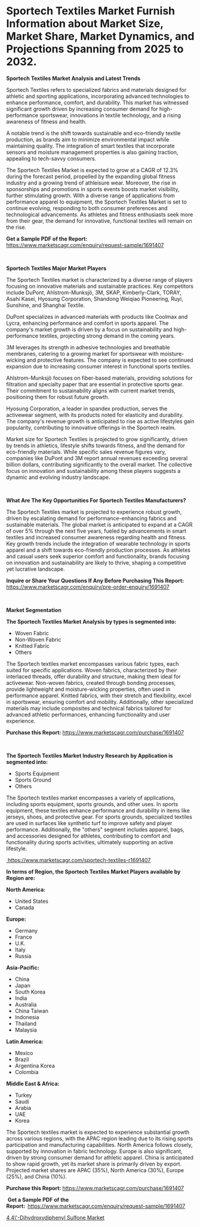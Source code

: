 <p><h1>Sportech Textiles Market Furnish Information about Market Size, Market Share, Market Dynamics, and Projections Spanning from 2025 to 2032.</h1></p><p><strong>Sportech Textiles Market Analysis and Latest Trends</strong></p>
<p><p>Sportech Textiles refers to specialized fabrics and materials designed for athletic and sporting applications, incorporating advanced technologies to enhance performance, comfort, and durability. This market has witnessed significant growth driven by increasing consumer demand for high-performance sportswear, innovations in textile technology, and a rising awareness of fitness and health.</p><p>A notable trend is the shift towards sustainable and eco-friendly textile production, as brands aim to minimize environmental impact while maintaining quality. The integration of smart textiles that incorporate sensors and moisture management properties is also gaining traction, appealing to tech-savvy consumers.</p><p>The Sportech Textiles Market is expected to grow at a CAGR of 12.3% during the forecast period, propelled by the expanding global fitness industry and a growing trend of athleisure wear. Moreover, the rise in sponsorships and promotions in sports events boosts market visibility, further stimulating growth. With a diverse range of applications from performance apparel to equipment, the Sportech Textiles Market is set to continue evolving, responding to both consumer preferences and technological advancements. As athletes and fitness enthusiasts seek more from their gear, the demand for innovative, functional textiles will remain on the rise.</p></p>
<p><strong>Get a Sample PDF of the Report:&nbsp;</strong> <a href="https://www.marketscagr.com/enquiry/request-sample/1691407?utm_campaign=1789&utm_medium=2&utm_source=Github&utm_content=ia&utm_term=07012025&utm_id=sportech-textiles">https://www.marketscagr.com/enquiry/request-sample/1691407</a></p>
<p>&nbsp;</p>
<p><strong>Sportech Textiles Major Market Players</strong></p>
<p><p>The Sportech Textiles market is characterized by a diverse range of players focusing on innovative materials and sustainable practices. Key competitors include DuPont, Ahlstrom-Munksjö, 3M, SKAP, Kimberly-Clark, TORAY, Asahi Kasei, Hyosung Corporation, Shandong Weiqiao Pioneering, Ruyi, Sunshine, and Shanghai Textile.</p><p>DuPont specializes in advanced materials with products like Coolmax and Lycra, enhancing performance and comfort in sports apparel. The company's market growth is driven by a focus on sustainability and high-performance textiles, projecting strong demand in the coming years.</p><p>3M leverages its strength in adhesive technologies and breathable membranes, catering to a growing market for sportswear with moisture-wicking and protective features. The company is expected to see continued expansion due to increasing consumer interest in functional sports textiles.</p><p>Ahlstrom-Munksjö focuses on fiber-based materials, providing solutions for filtration and specialty paper that are essential in protective sports gear. Their commitment to sustainability aligns with current market trends, positioning them for robust future growth.</p><p>Hyosung Corporation, a leader in spandex production, serves the activewear segment, with its products noted for elasticity and durability. The company's revenue growth is anticipated to rise as active lifestyles gain popularity, contributing to innovative offerings in the Sportech realm.</p><p>Market size for Sportech Textiles is projected to grow significantly, driven by trends in athletics, lifestyle shifts towards fitness, and the demand for eco-friendly materials. While specific sales revenue figures vary, companies like DuPont and 3M report annual revenues exceeding several billion dollars, contributing significantly to the overall market. The collective focus on innovation and sustainability among these players suggests a dynamic and evolving industry landscape.</p></p>
<p>&nbsp;</p>
<p><strong>What Are The Key Opportunities For Sportech Textiles Manufacturers?</strong></p>
<p><p>The Sportech Textiles market is projected to experience robust growth, driven by escalating demand for performance-enhancing fabrics and sustainable materials. The global market is anticipated to expand at a CAGR of over 5% through the next five years, fueled by advancements in smart textiles and increased consumer awareness regarding health and fitness. Key growth trends include the integration of wearable technology in sports apparel and a shift towards eco-friendly production processes. As athletes and casual users seek superior comfort and functionality, brands focusing on innovation and sustainability are likely to thrive, shaping a competitive yet lucrative landscape.</p></p>
<p><strong>Inquire or Share Your Questions If Any Before Purchasing This Report:</strong> <a href="https://www.marketscagr.com/enquiry/pre-order-enquiry/1691407?utm_campaign=1789&utm_medium=2&utm_source=Github&utm_content=ia&utm_term=07012025&utm_id=sportech-textiles">https://www.marketscagr.com/enquiry/pre-order-enquiry/1691407</a></p>
<p>&nbsp;</p>
<p><strong>Market Segmentation</strong></p>
<p><strong>The Sportech Textiles Market Analysis by types is segmented into:</strong></p>
<p><ul><li>Woven Fabric</li><li>Non-Woven Fabric</li><li>Knitted Fabric</li><li>Others</li></ul></p>
<p><p>The Sportech textiles market encompasses various fabric types, each suited for specific applications. Woven fabrics, characterized by their interlaced threads, offer durability and structure, making them ideal for activewear. Non-woven fabrics, created through bonding processes, provide lightweight and moisture-wicking properties, often used in performance apparel. Knitted fabrics, with their stretch and flexibility, excel in sportswear, ensuring comfort and mobility. Additionally, other specialized materials may include composites and technical fabrics tailored for advanced athletic performances, enhancing functionality and user experience.</p></p>
<p><strong>Purchase this Report:&nbsp;</strong><a href="https://www.marketscagr.com/purchase/1691407?utm_campaign=1789&utm_medium=2&utm_source=Github&utm_content=ia&utm_term=07012025&utm_id=sportech-textiles">https://www.marketscagr.com/purchase/1691407</a></p>
<p>&nbsp;</p>
<p><strong>The Sportech Textiles Market Industry Research by Application is segmented into:</strong></p>
<p><ul><li>Sports Equipment</li><li>Sports Ground</li><li>Others</li></ul></p>
<p><p>The Sportech textiles market encompasses a variety of applications, including sports equipment, sports grounds, and other uses. In sports equipment, these textiles enhance performance and durability in items like jerseys, shoes, and protective gear. For sports grounds, specialized textiles are used in surfaces like synthetic turf to improve safety and player performance. Additionally, the "others" segment includes apparel, bags, and accessories designed for athletes, contributing to comfort and functionality during sports activities, ultimately supporting an active lifestyle.</p></p>
<p><a href="https://www.marketscagr.com/sportech-textiles-r1691407?utm_campaign=1789&utm_medium=2&utm_source=Github&utm_content=ia&utm_term=07012025&utm_id=sportech-textiles">&nbsp;https://www.marketscagr.com/sportech-textiles-r1691407</a></p>
<p><strong>In terms of Region, the Sportech Textiles Market Players available by Region are:</strong></p>
<p>
    <p> <strong> North America: </strong>
        <ul>
            <li>United States</li>
            <li>Canada</li>
        </ul>
        </p> 
    <p> <strong> Europe: </strong>
        <ul>
            <li>Germany</li>
            <li>France</li>
            <li>U.K.</li>
            <li>Italy</li>
            <li>Russia</li>
        </ul>
        </p> 
    <p> <strong> Asia-Pacific: </strong>
        <ul>
            <li>China</li>
            <li>Japan</li>
            <li>South Korea</li>
            <li>India</li>
            <li>Australia</li>
            <li>China Taiwan</li>
            <li>Indonesia</li>
            <li>Thailand</li>
            <li>Malaysia</li>
        </ul>
        </p> 
    <p> <strong> Latin America: </strong>
        <ul>
            <li>Mexico</li>
            <li>Brazil</li>
            <li>Argentina Korea</li>
            <li>Colombia</li>
        </ul>
        </p> 
    <p> <strong> Middle East & Africa: </strong>
        <ul>
            <li>Turkey</li>
            <li>Saudi</li>
            <li>Arabia</li>
            <li>UAE</li>
            <li>Korea</li>
        </ul>
    </p>
    </p>
<p><p>The Sportech textiles market is expected to experience substantial growth across various regions, with the APAC region leading due to its rising sports participation and manufacturing capabilities. North America follows closely, supported by innovation in fabric technology. Europe is also significant, driven by strong consumer demand for athletic apparel. China is anticipated to show rapid growth, yet its market share is primarily driven by export. Projected market shares are APAC (35%), North America (30%), Europe (25%), and China (10%).</p></p>
<p><strong>Purchase this Report: </strong><a href="https://www.marketscagr.com/purchase/1691407?utm_campaign=1789&utm_medium=2&utm_source=Github&utm_content=ia&utm_term=07012025&utm_id=sportech-textiles">https://www.marketscagr.com/purchase/1691407</a></p>
<p>&nbsp;<strong>Get a Sample PDF of the Report:&nbsp;&nbsp;</strong><a href="https://www.marketscagr.com/enquiry/request-sample/1691407?utm_campaign=1789&utm_medium=2&utm_source=Github&utm_content=ia&utm_term=07012025&utm_id=sportech-textiles">https://www.marketscagr.com/enquiry/request-sample/1691407</a></p>
<p><strong></strong></p>
<p><p><a href="https://github.com/marlanamarvn/Market-Research-Report-List-1/blob/main/44-dihydroxydiphenyl-sulfone-market.md?utm_campaign=1789&utm_medium=2&utm_source=Github&utm_content=ia&utm_term=07012025&utm_id=sportech-textiles">4,4\'-Dihydroxydiphenyl Sulfone Market</a></p></p>